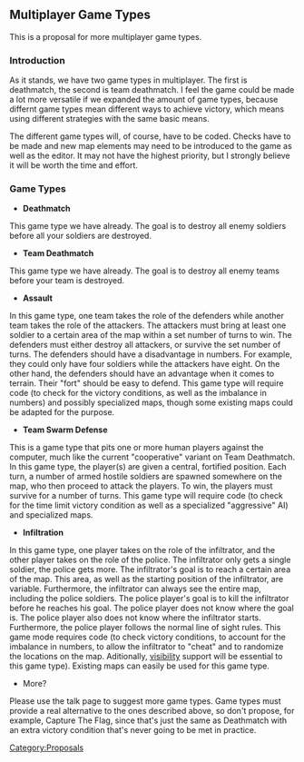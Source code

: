 ## Multiplayer Game Types

This is a proposal for more multiplayer game types.

### Introduction

As it stands, we have two game types in multiplayer. The first is
deathmatch, the second is team deathmatch. I feel the game could be made
a lot more versatile if we expanded the amount of game types, because
differnt game types mean different ways to achieve victory, which means
using different strategies with the same basic means.

The different game types will, of course, have to be coded. Checks have
to be made and new map elements may need to be introduced to the game as
well as the editor. It may not have the highest priority, but I strongly
believe it will be worth the time and effort.

### Game Types

- **Deathmatch**

This game type we have already. The goal is to destroy all enemy
soldiers before all your soldiers are destroyed.

- **Team Deathmatch**

This game type we have already. The goal is to destroy all enemy teams
before your team is destroyed.

- **Assault**

In this game type, one team takes the role of the defenders while
another team takes the role of the attackers. The attackers must bring
at least one soldier to a certain area of the map within a set number of
turns to win. The defenders must either destroy all attackers, or
survive the set number of turns.
The defenders should have a disadvantage in numbers. For example, they
could only have four soldiers while the attackers have eight. On the
other hand, the defenders should have an advantage when it comes to
terrain. Their "fort" should be easy to defend.
This game type will require code (to check for the victory conditions,
as well as the imbalance in numbers) and possibly specialized maps,
though some existing maps could be adapted for the purpose.

- **Team Swarm Defense**

This is a game type that pits one or more human players against the
computer, much like the current "cooperative" variant on Team
Deathmatch. In this game type, the player(s) are given a central,
fortified position. Each turn, a number of armed hostile soldiers are
spawned somewhere on the map, who then proceed to attack the players. To
win, the players must survive for a number of turns.
This game type will require code (to check for the time limit victory
condition as well as a specialized "aggressive" AI) and specialized
maps.

- **Infiltration**

In this game type, one player takes on the role of the infiltrator, and
the other player takes on the role of the police. The infiltrator only
gets a single soldier, the police gets more. The infiltrator's goal is
to reach a certain area of the map. This area, as well as the starting
position of the infiltrator, are variable. Furthermore, the infiltrator
can always see the entire map, including the police soldiers. The police
player's goal is to kill the infiltrator before he reaches his goal. The
police player does not know where the goal is. The police player also
does not know where the infiltrator starts. Furthermore, the police
player follows the normal line of sight rules.
This game mode requires code (to check victory conditions, to account
for the imbalance in numbers, to allow the infiltrator to "cheat" and to
randomize the locations on the map. Aditionally,
[visibility](Gameplay_Proposals/Visibility "wikilink") support will be
essential to this game type). Existing maps can easily be used for this
game type.

- More?

Please use the talk page to suggest more game types. Game types must
provide a real alternative to the ones described above, so don't
propose, for example, Capture The Flag, since that's just the same as
Deathmatch with an extra victory condition that's never going to be met
in practice.

[Category:Proposals](Category:Proposals "wikilink")
